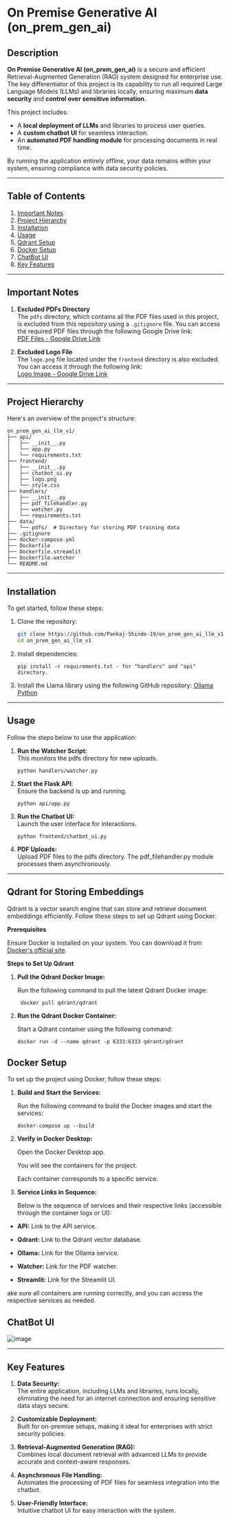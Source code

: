 

# On Premise Generative AI (on_prem_gen_ai)

## Description
**On Premise Generative AI (on_prem_gen_ai)** is a secure and efficient Retrieval-Augmented Generation (RAG) system designed for enterprise use. The key differentiator of this project is its capability to run all required Large Language Models (LLMs) and libraries locally, ensuring maximum **data security** and **control over sensitive information**.

This project includes:
- A **local deployment of LLMs** and libraries to process user queries.
- A **custom chatbot UI** for seamless interaction.
- An **automated PDF handling module** for processing documents in real time.

By running the application entirely offline, your data remains within your system, ensuring compliance with data security policies.

---

## Table of Contents
1. [Important Notes](#important-notes)
2. [Project Hierarchy](#project-hierarchy)
3. [Installation](#installation)
4. [Usage](#usage)
5. [Qdrant Setup](#qdrant-setup)
6. [Docker Setup](#docker-sertup)
7. [ChatBot UI](#chatbot-ui)
8. [Key Features](#key-features)

---

## Important Notes

1. **Excluded PDFs Directory**  
   The `pdfs` directory, which contains all the PDF files used in this project, is excluded from this repository using a `.gitignore` file. You can access the required PDF files through the following Google Drive link:  
   [PDF Files - Google Drive Link](https://drive.google.com/drive/folders/1VI63OL5TGYnp7d-yUSEqFoGcf3OhHZo-?usp=drive_link)

2. **Excluded Logo File**  
   The `logo.png` file located under the `frontend` directory is also excluded. You can access it through the following link:  
   [Logo Image - Google Drive Link](https://drive.google.com/drive/folders/11qbcWBCOTPk6qUNBf3q1QlJFqnD2gdiH?usp=drive_link)

---

## Project Hierarchy
Here's an overview of the project's structure:
```plaintext
on_prem_gen_ai_llm_v1/
├── api/
│   ├── __init__.py
│   └── app.py
│   └── requirements.txt
├── frontend/
│   ├── __init__.py
│   ├── chatbot_ui.py
│   ├── logo.png
│   └── style.css
├── handlers/
│   ├── __init__.py
│   ├── pdf_filehandler.py
│   ├── watcher.py
│   └── requirements.txt
├── data/
│   └── pdfs/  # Directory for storing PDF training data
├── .gitignore
├── docker-compose.yml
├── Dockerfile
├── Dockerfile.streamlit
├── Dockerfile.watcher
└── README.md

```

---

## Installation
To get started, follow these steps:

1. Clone the repository:
   ```bash
   git clone https://github.com/Pankaj-Shinde-19/on_prem_gen_ai_llm_v1.git
   cd on_prem_gen_ai_llm_v1
   ```
2. Install dependencies:
   ```plaintext
   pip install -r requirements.txt - for "handlers" and "api" directory.
   ```
3. Install the Llama library using the following GitHub repository: [Ollama Python](https://github.com/ollama/ollama-python)

---

## Usage
Follow the steps below to use the application:

1. **Run the Watcher Script:**  
   This monitors the pdfs directory for new uploads.
   ```plaintext
   python handlers/watcher.py
   ```
2. **Start the Flask API**:  
   Ensure the backend is up and running.
   ```plaintext
   python api/app.py
   ```
3. **Run the Chatbot UI:**  
   Launch the user interface for interactions.
   ```plaintext
   python frontend/chatbot_ui.py
   ```
4. **PDF Uploads:**  
   Upload PDF files to the pdfs directory. The pdf_filehandler.py module processes them asynchronously.

---
## Qdrant for Storing Embeddings
Qdrant is a vector search engine that can store and retrieve document embeddings efficiently. Follow these steps to set up Qdrant using Docker:

**Prerequisites**

Ensure Docker is installed on your system. You can download it from [Docker's official site](https://www.docker.com/).

**Steps to Set Up Qdrant**
1. **Pull the Qdrant Docker Image:**
   
   Run the following command to pull the latest Qdrant Docker image:
   ```plaintext
    docker pull qdrant/qdrant
   ```
2. **Run the Qdrant Docker Container:**
   
   Start a Qdrant container using the following command:
    ```plaintext
    docker run -d --name qdrant -p 6333:6333 qdrant/qdrant
   ```

## Docker Setup 
To set up the project using Docker, follow these steps:

1. **Build and Start the Services:**
    
    Run the following command to build the Docker images and start the services:
     ```plaintext
    docker-compose up --build
     ```
2. **Verify in Docker Desktop:**
    
    Open the Docker Desktop app.

    You will see the containers for the project.

    Each container corresponds to a specific service.
3. **Service Links in Sequence:**

    Below is the sequence of services and their respective links (accessible through the container logs or UI):

- **API:** Link to the API service.

- **Qdrant:** Link to the Qdrant vector database.

- **Ollama:** Link for the Ollama service.

- **Watcher:** Link for the PDF watcher.

- **Streamlit:** Link for the Streamlit UI.

ake sure all containers are running correctly, and you can access the respective services as needed.

## ChatBot UI
![image](https://github.com/user-attachments/assets/b553db5d-5bd1-436d-b8ed-4bf4605c1af3)

---

## Key Features

1. **Data Security:**  
   The entire application, including LLMs and libraries, runs locally, eliminating the need for an internet connection and ensuring sensitive data stays secure.

2. **Customizable Deployment:**  
   Built for on-premise setups, making it ideal for enterprises with strict security policies.

3. **Retrieval-Augmented Generation (RAG):**  
   Combines local document retrieval with advanced LLMs to provide accurate and context-aware responses.

4. **Asynchronous File Handling:**  
   Automates the processing of PDF files for seamless integration into the chatbot.

5. **User-Friendly Interface:**  
   Intuitive chatbot UI for easy interaction with the system.

